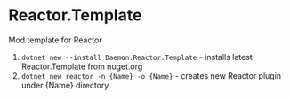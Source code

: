 # Reactor.Template
Mod template for Reactor

1. `dotnet new --install Daemon.Reactor.Template` - installs latest Reactor.Template from nuget.org
2. `dotnet new reactor -n {Name} -o {Name}` - creates new Reactor plugin under {Name} directory
